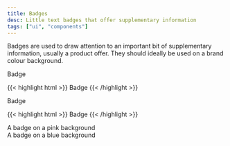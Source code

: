 ```yaml
---
title: Badges
desc: Little text badges that offer supplementary information
tags: ["ui", "components"]
---
```

Badges are used to draw attention to an important bit of supplementary information, usually a product offer. They should ideally be used on a brand colour background.

<span class="badge">Badge</span>

{{< highlight html >}}
<span class="badge">Badge</span>
{{< /highlight >}}

<span class="badge bg--pink">Badge</span>

{{< highlight html >}}
<span class="badge bg--pink">Badge</span>
{{< /highlight >}}

<div class="bg--pink pad--sm">
    <span class="badge">A badge on a pink background</span>
</div>
<div class="bg--blue pad--sm">
    <span class="badge">A badge on a blue background</span>
</div>
